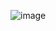 ![image](https://user-images.githubusercontent.com/102858441/162448681-5ecf5e1b-8a77-4a0d-ad02-b58c168d3d48.png)
